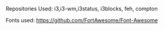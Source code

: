 Repositories Used:
i3,i3-wm,i3status, i3blocks, feh, compton

Fonts used:
https://github.com/FortAwesome/Font-Awesome
